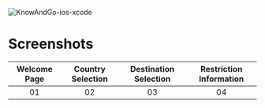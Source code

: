 ![KnowAndGo-ios-xcode](https://socialify.git.ci/Joseos123/KnowAndGo-ios-xcode/image?description=1&descriptionEditable=PROOF%20OF%20CONCEPT%20for%20innofest%202020%20idea.&font=Inter&language=1&owner=1&theme=Light)
<h1> Screenshots </h1>

| Welcome Page | Country Selection | Destination Selection | Restriction Information |
| :-: | :-: | :-: | :-: |
| 01| 02 | 03 | 04 |
